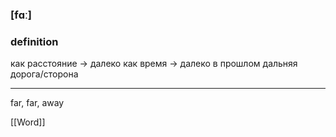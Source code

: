 ### [fɑː]

### definition
как расстояние -> далеко
как время -> далеко в прошлом
дальняя дорога/сторона

---
far, far, away

[[Word]]